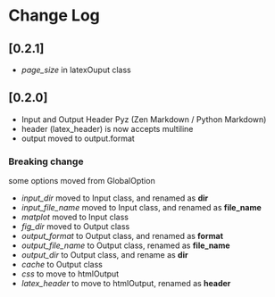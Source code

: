 # Change Log

## [0.2.1]
- *page_size* in latexOuput class

## [0.2.0]
- Input and Output Header Pyz (Zen Markdown / Python Markdown)
- header (latex_header) is now accepts multiline
- output moved to output.format
    
### Breaking change
some options moved from GlobalOption 
- *input_dir* moved to Input class, and renamed as **dir**
- *input_file_name* moved to Input class, and renamed as **file_name**
- *matplot* moved to Input class
- *fig_dir* moved to Output class
- *output_format* to Output class, and renamed as **format**
- *output_file_name* to Output class, renamed as **file_name**
- *output_dir* to Output class, and rename as **dir**
- *cache* to Output class
- *css* to move to htmlOutput
- *latex_header* to move to htmlOutput, renamed as **header**


